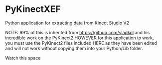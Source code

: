 # PyKinectXEF
Python application for extracting data from Kinect Studio V2

NOTE: 99% of this is inherited from https://github.com/vladkol and his incredible work on the PyKinect2 HOWEVER for this application to work, you must use the PyKinect2 files included HERE as they have been edited and will not work without copying them into your Python/Lib folder.

Watch this space

